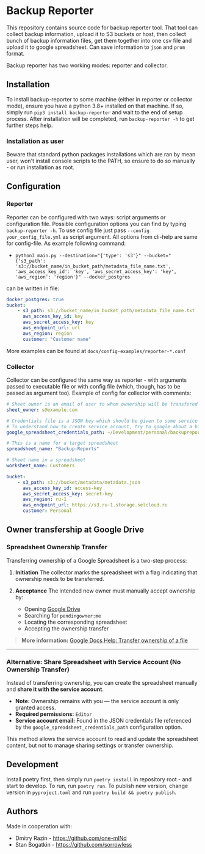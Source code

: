 # Backup Reporter

This repository contains source code for backup reporter tool. That tool can
collect backup information, upload it to S3 buckets or host, then collect bunch of
backup information files, get them together into one csv file and upload it to
google spreadsheet. Can save information to `json` and `prom` format.

Backup reporter has two working modes: reporter and collector.

## Installation

To install backup-reporter to some machine (either in reporter or collector
mode), ensure you have a python 3.8+ installed on that machine. If so, simply
run `pip3 install backup-reporter` and wait to the end of setup process. After
installation will be completed, run `backup-reporter -h` to get further steps
help.

### Installation as user

Beware that standard python packages installations which are ran by mean user,
won't install console scripts to the PATH, so ensure to do so manually - or run
installation as root.

## Configuration

### Reporter

Reporter can be configured with two ways: script arguments or configuration
file. Possible configuration options you can find by typing `backup-reporter
-h`. To use config file just pass `--config your_config_file.yml` as script
argument.
All options from cli-help are same for config-file. As example following
command:

- `python3 main.py --destination="{'type': 's3'}" --bucket="{'s3_path':
  's3://bucket_name/in_bucket_path/metadata_file_name.txt',
  'aws_access_key_id': 'key', 'aws_secret_access_key': 'key', 'aws_region':
  'region'}" --docker_postgres`

can be written in file:

```yml
docker_postgres: true
bucket:
    - s3_path: s3://bucket_name/in_bucket_path/metadata_file_name.txt
      aws_access_key_id: key
      aws_secret_access_key: key
      aws_endpoint_url: url
      aws_region: region
      customer: "Customer name"
```

More examples can be found at `docs/config-examples/reporter-*.conf`

### Collector

Collector can be configured the same way as reporter - with arguments passed to
executable file or with config file (which, though, has to be passed as
argument too). Example of config for collector with comments:

```yml
# Sheet owner is an email of user to whom ownership will be transfered
sheet_owner: s@example.com

# Credentials file is a JSON key which should be given to some service account.
# To understand how to create service account, try to google about a bit
google_spreadsheet_credentials_path: ~/Development/personal/backupreporter_key.json

# This is a name for a target spreadsheet
spreadsheet_name: "Backup-Reports"

# Sheet name in a spreadsheet
worksheet_name: Customers

bucket:
    - s3_path: s3://bucket/metadata/metadata.json
      aws_access_key_id: access-key
      aws_secret_access_key: secret-key
      aws_region: ru-1
      aws_endpoint_url: https://s3.ru-1.storage.selcloud.ru
      customer: Personal
```

## Owner transfership at Google Drive

### Spreadsheet Ownership Transfer

Transferring ownership of a Google Spreadsheet is a two-step process:

1. **Initiation**
   The collector marks the spreadsheet with a flag indicating that ownership needs to be transferred.

2. **Acceptance**
   The intended new owner must manually accept ownership by:
   - Opening [Google Drive](https://drive.google.com)
   - Searching for `pendingowner:me`
   - Locating the corresponding spreadsheet
   - Accepting the ownership transfer

> **More information:**
> [Google Docs Help: Transfer ownership of a file](https://support.google.com/docs/answer/2494892?hl=en&co=GENIE.Platform%3DDesktop)

---

### Alternative: Share Spreadsheet with Service Account (No Ownership Transfer)

Instead of transferring ownership, you can create the spreadsheet manually and **share it with the service account**.

- **Note:** Ownership remains with you — the service account is only granted access.
- **Required permissions:** `Editor`
- **Service account email:** Found in the JSON credentials file referenced by the
  `google_spreadsheet_credentials_path` configuration option.

This method allows the service account to read and update the spreadsheet content,
but not to manage sharing settings or transfer ownership.

## Development

Install poetry first, then simply run `poetry install` in repository root - and
start to develop. To run, run `poetry run`. To publish new version, change
version in `pyproject.toml` and run `poetry build && poetry publish`.

## Authors

Made in cooperation with:

* Dmitry Razin - https://github.com/one-mINd
* Stan Bogatkin - https://github.com/sorrowless
